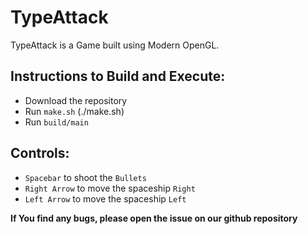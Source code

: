 # TypeAttack

TypeAttack is a Game built using Modern OpenGL.

## Instructions to Build and Execute:

- Download the repository
- Run `make.sh` (./make.sh)
- Run `build/main`

## Controls:

- `Spacebar` to shoot the `Bullets`
- `Right Arrow` to move the spaceship `Right`
- `Left Arrow` to move the spaceship `Left`

**If You find any bugs, please open the issue on our github repository**
